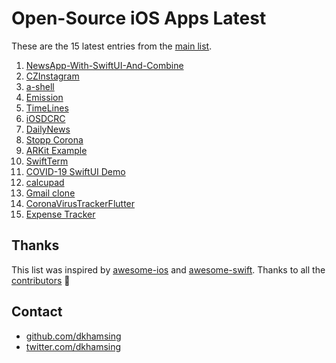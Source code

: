 # Open-Source iOS Apps Latest

These are the 15 latest entries from the [main list](https://github.com/dkhamsing/open-source-ios-apps).


1. [NewsApp-With-SwiftUI-And-Combine](https://github.com/AlexeyVoronov96/NewsApp-With-SwiftUI-And-Combine)
2. [CZInstagram](https://github.com/geekaurora/CZInstagram)
3. [a-shell](https://github.com/holzschu/a-shell)
4. [Emission](https://github.com/e-mission/e-mission-phone)
5. [TimeLines](https://github.com/mathieudutour/TimeLines)
6. [iOSDCRC](https://github.com/fromkk/iOSDCRC)
7. [DailyNews](https://github.com/latifatcii/DailyNews)
8. [Stopp Corona](https://github.com/austrianredcross/stopp-corona-ios)
9. [ARKit Example](https://github.com/gao0122/ARKit-Example-by-Apple)
10. [SwiftTerm](https://github.com/migueldeicaza/SwiftTerm)
11. [COVID-19 SwiftUI Demo](https://github.com/Joker462/COVID-19_SwiftUI_Demo)
12. [calcupad](https://github.com/kwonye/calcupad)
13. [Gmail clone](https://github.com/rodydavis/gmail_clone)
14. [CoronaVirusTrackerFlutter](https://github.com/alfianlosari/CoronaVirusTrackerFlutter)
15. [Expense Tracker](https://github.com/alfianlosari/SwiftUICDExpenseTrackerCompleted)

## Thanks

This list was inspired by [awesome-ios](https://github.com/vsouza/awesome-ios) and [awesome-swift](https://github.com/matteocrippa/awesome-swift). Thanks to all the [contributors](https://github.com/dkhamsing/open-source-ios-apps/graphs/contributors) 🎉 

## Contact

- [github.com/dkhamsing](https://github.com/dkhamsing)
- [twitter.com/dkhamsing](https://twitter.com/dkhamsing)
